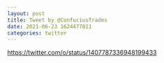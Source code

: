 ```yaml
--- 
layout: post 
title: Tweet by @ConfuciusTrades 
date: 2021-06-23 1624477811 
categories: twitter 
--- 
```

https://twitter.com/o/status/1407787336948199433